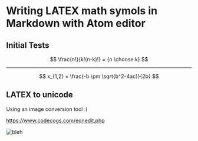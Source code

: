 # Writing LATEX math symols in Markdown with Atom editor


## Initial Tests

$$
\frac{n!}{k!(n-k)!} = {n \choose k}
$$

* * *

$$
x_{1,2} = \frac{-b \pm \sqrt{b^2-4ac}}{2b}
$$

## LATEX to unicode

Using an image conversion tool :(

<https://www.codecogs.com/eqnedit.php>
    
![bleh](http://tinyimg.io/i/W2iOafs.png)